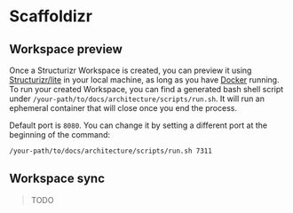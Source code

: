 # Scaffoldizr

## Workspace preview

Once a Structurizr Workspace is created, you can preview it using [Structurizr/lite](https://docs.structurizr.com/lite) in your local machine, as long as you have [Docker](https://www.docker.com/products/docker-desktop/) running. To run your created Workspace, you can find a generated bash shell script under `/your-path/to/docs/architecture/scripts/run.sh`. It will run an ephemeral container that will close once you end the process.

Default port is `8080`. You can change it by setting a different port at the beginning of the command:

```bash
/your-path/to/docs/architecture/scripts/run.sh 7311
```

## Workspace sync

> TODO
